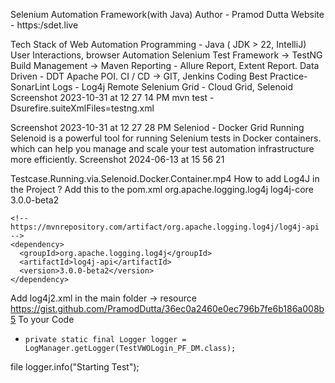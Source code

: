 Selenium Automation Framework(with Java)
Author - Pramod Dutta Website - https:/sdet.live

Tech Stack of Web Automation
Programming - Java ( JDK > 22, IntelliJ)
User Interactions, browser Automation Selenium
Test Framework -> TestNG
Build Management -> Maven
Reporting - Allure Report, Extent Report.
Data Driven - DDT Apache POI.
CI / CD -> GIT, Jenkins
Coding Best Practice- SonarLint
Logs - Log4j
Remote Selenium Grid - Cloud Grid, Selenoid
Screenshot 2023-10-31 at 12 27 14 PM
mvn test -Dsurefire.suiteXmlFiles=testng.xml

Screenshot 2023-10-31 at 12 27 28 PM
Seleniod - Docker Grid Running
Selenoid is a powerful tool for running Selenium tests in Docker containers.
which can help you manage and scale your test automation infrastructure more efficiently.
Screenshot 2024-06-13 at 15 56 21

Testcase.Running.via.Selenoid.Docker.Container.mp4
How to add Log4J in the Project ?
Add this to the pom.xml
<groupId>org.apache.logging.log4j</groupId>
<artifactId>log4j-core</artifactId>
<version>3.0.0-beta2</version>
</dependency>

    <!-- https://mvnrepository.com/artifact/org.apache.logging.log4j/log4j-api -->
    <dependency>
      <groupId>org.apache.logging.log4j</groupId>
      <artifactId>log4j-api</artifactId>
      <version>3.0.0-beta2</version>
    </dependency> 
Add log4j2.xml in the main folder -> resource
https://gist.github.com/PramodDutta/36ec0a2460e0ec796b7fe6b186a008b5
To your Code
-     private static final Logger logger = LogManager.getLogger(TestVWOLogin_PF_DM.class);

file
logger.info("Starting Test");
